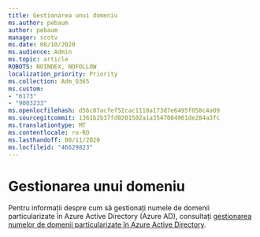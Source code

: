 ```yaml
---
title: Gestionarea unui domeniu
ms.author: pebaum
author: pebaum
manager: scotv
ms.date: 08/10/2020
ms.audience: Admin
ms.topic: article
ROBOTS: NOINDEX, NOFOLLOW
localization_priority: Priority
ms.collection: Adm_O365
ms.custom:
- "6173"
- "9003233"
ms.openlocfilehash: d56c07acfef52cac1118a173d7e6495f058c4a09
ms.sourcegitcommit: 1361b2b37fd0201502a1a3547084961de284a3fc
ms.translationtype: MT
ms.contentlocale: ro-RO
ms.lasthandoff: 08/11/2020
ms.locfileid: "46629823"
---
```

# <a name="manage-a-domain"></a>Gestionarea unui domeniu

Pentru informații despre cum să gestionați numele de domenii particularizate în Azure Active Directory (Azure AD), consultați [gestionarea numelor de domenii particularizate în Azure Active Directory](https://docs.microsoft.com/azure/active-directory/users-groups-roles/domains-manage).